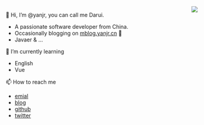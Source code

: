 <img align="right" src="https://github-readme-stats.vercel.app/api?username=yanjr&show_icons=true&icon_color=CE1D2D&text_color=718096&bg_color=ffffff&hide_title=true" />




👋 Hi, I’m @yanjr, you can call me Darui.
 - A passionate software developer from China.
 - Occasionally blogging on [mblog.yanjr.cn](https://mblog.yanjr.cn) 📖
 - Javaer & ... 
 
 
🌱 I’m currently learning 
 - English
 - Vue
 
📫 How to reach me 
 - [emial](mailto:big123@126.com)
 - [blog](https://mblog.yanjr.cn)
 - [github](https://github.com/yanjr)
 - [twitter](https://twitter.com/Ryan85133083)

<!---
yanjr/yanjr is a ✨ special ✨ repository because its `README.md` (this file) appears on your GitHub profile.
You can click the Preview link to take a look at your changes.
--->






